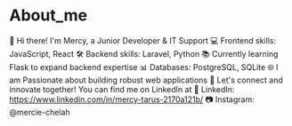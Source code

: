 # About_me
👋 Hi there! I'm Mercy, a Junior Developer & IT Support
💻 Frontend skills: JavaScript, React
🛠️ Backend skills: Laravel, Python 
📚 Currently learning Flask to expand backend expertise
📊 Databases: PostgreSQL, SQLite
🌐 I am Passionate about building robust web applications
🚀 Let's connect and innovate together!
You can find me on LinkedIn at 
🔗 LinkedIn: https://www.linkedin.com/in/mercy-tarus-2170a121b/
📷 Instagram: @mercie-chelah
